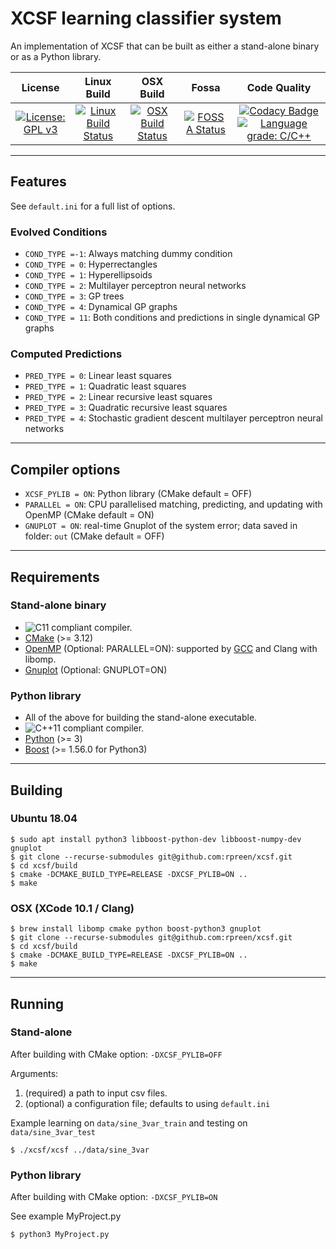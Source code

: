 # XCSF learning classifier system

An implementation of XCSF that can be built as either a stand-alone binary or as a Python library.

License|Linux Build|OSX Build|Fossa|Code Quality
:--:|:--:|:--:|:--:|:--:
[![License: GPL v3](https://img.shields.io/badge/License-GPL%20v3-blue.svg)](http://www.gnu.org/licenses/gpl-3.0)|[![Linux Build Status](http://badges.herokuapp.com/travis/rpreen/xcsf?env=BADGE=linux&label=build&branch=master)](https://travis-ci.org/rpreen/xcsf)|[![OSX Build Status](http://badges.herokuapp.com/travis/rpreen/xcsf?env=BADGE=osx&label=build&branch=master)](https://travis-ci.org/rpreen/xcsf)|[![FOSSA Status](https://app.fossa.com/api/projects/git%2Bgithub.com%2Frpreen%2Fxcsf.svg?type=shield)](https://app.fossa.com/projects/git%2Bgithub.com%2Frpreen%2Fxcsf?ref=badge_shield)|[![Codacy Badge](https://api.codacy.com/project/badge/Grade/2213b9ad4e034482bf058d4598d1618b)](https://www.codacy.com/app/rpreen/xcsf)[![Language grade: C/C++](https://img.shields.io/lgtm/grade/cpp/g/rpreen/xcsf.svg?logo=lgtm&logoWidth=18)](https://lgtm.com/projects/g/rpreen/xcsf/context:cpp)

------------------------
## Features

See `default.ini` for a full list of options.

### Evolved Conditions

* `COND_TYPE =-1`: Always matching dummy condition
* `COND_TYPE = 0`: Hyperrectangles
* `COND_TYPE = 1`: Hyperellipsoids
* `COND_TYPE = 2`: Multilayer perceptron neural networks
* `COND_TYPE = 3`: GP trees
* `COND_TYPE = 4`: Dynamical GP graphs
* `COND_TYPE = 11`: Both conditions and predictions in single dynamical GP graphs

### Computed Predictions

* `PRED_TYPE = 0`: Linear least squares
* `PRED_TYPE = 1`: Quadratic least squares
* `PRED_TYPE = 2`: Linear recursive least squares
* `PRED_TYPE = 3`: Quadratic recursive least squares
* `PRED_TYPE = 4`: Stochastic gradient descent multilayer perceptron neural networks

------------------------
## Compiler options

* `XCSF_PYLIB = ON`: Python library (CMake default = OFF)
* `PARALLEL = ON`: CPU parallelised matching, predicting, and updating with OpenMP (CMake default = ON)
* `GNUPLOT = ON`: real-time Gnuplot of the system error; data saved in folder: `out` (CMake default = OFF)
  
------------------------
## Requirements

### Stand-alone binary
 
* ![C11](https://img.shields.io/badge/C-11-blue.svg?style=flat) compliant compiler.
* [CMake](https://www.cmake.org "CMake") (>= 3.12)
* [OpenMP](https://www.openmp.org "OpenMP") (Optional: PARALLEL=ON): supported by [GCC](https://gcc.gnu.org "GCC") and Clang with libomp.
* [Gnuplot](https://www.gnuplot.info "Gnuplot") (Optional: GNUPLOT=ON)

### Python library
 
* All of the above for building the stand-alone executable.
* ![C++11](https://img.shields.io/badge/C++-11-blue.svg?style=flat) compliant compiler.
* [Python](https://www.python.org "Python") (>= 3)
* [Boost](https://www.boost.org "Boost") (>= 1.56.0 for Python3)

------------------------
## Building

### Ubuntu 18.04
```
$ sudo apt install python3 libboost-python-dev libboost-numpy-dev gnuplot
$ git clone --recurse-submodules git@github.com:rpreen/xcsf.git
$ cd xcsf/build
$ cmake -DCMAKE_BUILD_TYPE=RELEASE -DXCSF_PYLIB=ON ..
$ make
```
 
### OSX (XCode 10.1 / Clang)
```
$ brew install libomp cmake python boost-python3 gnuplot
$ git clone --recurse-submodules git@github.com:rpreen/xcsf.git
$ cd xcsf/build
$ cmake -DCMAKE_BUILD_TYPE=RELEASE -DXCSF_PYLIB=ON ..
$ make
```
 
------------------------
## Running

### Stand-alone

After building with CMake option: `-DXCSF_PYLIB=OFF`

Arguments: 

1. (required) a path to input csv files.
2. (optional) a configuration file; defaults to using `default.ini`

Example learning on `data/sine_3var_train` and testing on `data/sine_3var_test`

```
$ ./xcsf/xcsf ../data/sine_3var
```

### Python library

After building with CMake option: `-DXCSF_PYLIB=ON`

See example MyProject.py
```
$ python3 MyProject.py
```
